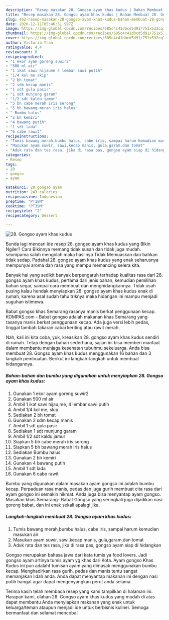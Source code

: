 ```yaml
---
description: "Resep masakan 28. Gongso ayam khas kudus | Bahan Membuat 28. Gongso ayam khas kudus Yang Menggugah Selera"
title: "Resep masakan 28. Gongso ayam khas kudus | Bahan Membuat 28. Gongso ayam khas kudus Yang Menggugah Selera"
slug: 462-resep-masakan-28-gongso-ayam-khas-kudus-bahan-membuat-28-gongso-ayam-khas-kudus-yang-menggugah-selera
date: 2020-12-11T05:46:51.997Z
image: https://img-global.cpcdn.com/recipes/685c4c41dbcd5d91/751x532cq70/28-gongso-ayam-khas-kudus-foto-resep-utama.jpg
thumbnail: https://img-global.cpcdn.com/recipes/685c4c41dbcd5d91/751x532cq70/28-gongso-ayam-khas-kudus-foto-resep-utama.jpg
cover: https://img-global.cpcdn.com/recipes/685c4c41dbcd5d91/751x532cq70/28-gongso-ayam-khas-kudus-foto-resep-utama.jpg
author: Victoria Tran
ratingvalue: 4.4
reviewcount: 8
recipeingredient:
- "1 ekor ayam goreng suwir2"
- "500 ml air"
- "1 ikat sawi hijaume 4 lembar sawi putih"
- "1/4 kol me skip"
- "2 bh tomat"
- "2 sdm kecap manis"
- "1 sdt gula pasir"
- "1 sdt munjung garam"
- "1/2 sdt kaldu jamur"
- "5 bh cabe merah iris serong"
- "5 bh bawang merah iris halus"
- " Bumbu halus"
- "2 bh kemiri"
- "4 bawang putih"
- "1 sdt lada"
- "6 cabe rawit"
recipeinstructions:
- "Tumis bawang merah,bumbu halus, cabe iris, sampai harum kemudian masukan air"
- "Masukan ayam suwir, sawi,kecap manis, gula,garam,dan tomat"
- "Aduk rata dan tes rasa, jika di rasa pas, gongso ayam siap di hidangkan"
categories:
- Resep
tags:
- 28
- gongso
- ayam

katakunci: 28 gongso ayam 
nutrition: 243 calories
recipecuisine: Indonesian
preptime: "PT18M"
cooktime: "PT39M"
recipeyield: "2"
recipecategory: Dessert

---
```



![28. Gongso ayam khas kudus](https://img-global.cpcdn.com/recipes/685c4c41dbcd5d91/751x532cq70/28-gongso-ayam-khas-kudus-foto-resep-utama.jpg)

Bunda lagi mencari ide resep 28. gongso ayam khas kudus yang Bikin Ngiler? Cara Bikinnya memang tidak susah dan tidak juga mudah. seumpama salah mengolah maka hasilnya Tidak Memuaskan dan bahkan tidak sedap. Padahal 28. gongso ayam khas kudus yang enak seharusnya mempunyai aroma dan rasa yang mampu memancing selera kita.

Banyak hal yang sedikit banyak berpengaruh terhadap kualitas rasa dari 28. gongso ayam khas kudus, pertama dari jenis bahan, kemudian pemilihan bahan segar, sampai cara membuat dan menghidangkannya. Tidak usah pusing kalau hendak menyiapkan 28. gongso ayam khas kudus enak di rumah, karena asal sudah tahu triknya maka hidangan ini mampu menjadi suguhan istimewa.

Babat gongso khas Semarang rasanya manis berkat penggunaan kecap. KOMPAS.com - Babat gongso adalah makanan khas Semarang yang rasanya manis berkat penggunaan kecap. Ada juga versi lebih pedas, tinggal tambah takaran cabai keriting atau rawit merah.


Nah, kali ini kita coba, yuk, kreasikan 28. gongso ayam khas kudus sendiri di rumah. Tetap dengan bahan sederhana, sajian ini bisa memberi manfaat dalam membantu menjaga kesehatan tubuhmu sekeluarga. Anda bisa membuat 28. Gongso ayam khas kudus menggunakan 16 bahan dan 3 langkah pembuatan. Berikut ini langkah-langkah untuk membuat hidangannya.

<!--inarticleads1-->

##### Bahan-bahan dan bumbu yang digunakan untuk menyiapkan 28. Gongso ayam khas kudus:

1. Gunakan 1 ekor ayam goreng suwir2
1. Gunakan 500 ml air
1. Ambil 1 ikat sawi hijau,me, 4 lembar sawi putih
1. Ambil 1/4 kol me, skip
1. Sediakan 2 bh tomat
1. Gunakan 2 sdm kecap manis
1. Ambil 1 sdt gula pasir
1. Sediakan 1 sdt munjung garam
1. Ambil 1/2 sdt kaldu jamur
1. Siapkan 5 bh cabe merah iris serong
1. Siapkan 5 bh bawang merah iris halus
1. Sediakan  Bumbu halus
1. Gunakan 2 bh kemiri
1. Gunakan 4 bawang putih
1. Ambil 1 sdt lada
1. Gunakan 6 cabe rawit


Bumbu yang digunakan dalam masakan ayam gongso ini adalah bumbu kecap. Perpaduan rasa manis, pedas dan juga gurih membuat cita rasa dari ayam gongso ini semakin nikmat. Anda juga bisa menyantap ayam gongso. Masakan khas Semarang- Babat Gongso yang seringkali juga dijadikan nasi goreng babat, dan ini enak sekali apalagi jika. 

<!--inarticleads2-->

##### Langkah-langkah membuat 28. Gongso ayam khas kudus:

1. Tumis bawang merah,bumbu halus, cabe iris, sampai harum kemudian masukan air
1. Masukan ayam suwir, sawi,kecap manis, gula,garam,dan tomat
1. Aduk rata dan tes rasa, jika di rasa pas, gongso ayam siap di hidangkan


Gongso merupakan bahasa jawa dari kata tumis ya food lovers. Jadi gongso ayam artinya tumis ayam yg khas dari Kota. Ayam gongso Khas Kudus ini pun adalahf tumisan ayam yang dimasak menggunakan bumbu kecap. Menghadirkan rasa gurih, pedas dan manis tentu sangat memanjakan lidah anda. Anda dapat menyantap makanan ini dengan nasi putih hangat agar dapat mengenyangkan perut anda selama. 

Terima kasih telah membaca resep yang kami tampilkan di halaman ini. Harapan kami, olahan 28. Gongso ayam khas kudus yang mudah di atas dapat membantu Anda menyiapkan makanan yang enak untuk keluarga/teman ataupun menjadi ide untuk berbisnis kuliner. Semoga bermanfaat dan selamat mencoba!
